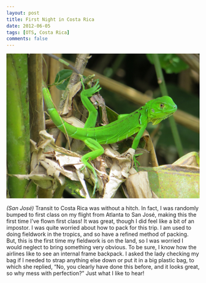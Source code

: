 ```yaml
---
layout: post
title: First Night in Costa Rica
date: 2012-06-05
tags: [OTS, Costa Rica]
comments: false
---
```

![iguana](/images/img_0031-iguana-resize.jpg)

*(San José)*  Transit to Costa Rica was without a hitch. In fact, I was randomly bumped to first class on my flight from Atlanta to San José, making this the first time I’ve flown first class! It was great, though I did feel like a bit of an impostor. I was quite worried about how to pack for this trip. I am used to doing fieldwork in the tropics, and so have a refined method of packing. But, this is the first time my fieldwork is on the land, so I was worried I would neglect to bring something very obvious. To be sure, I know how the airlines like to see an internal frame backpack. I asked the lady checking my bag if I needed to strap anything else down or put it in a big plastic bag, to which she replied, “No, you clearly have done this before, and it looks great, so why mess with perfection?” Just what I like to hear!
